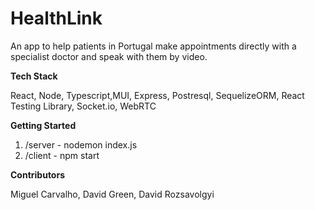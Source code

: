 # HealthLink

An app to help patients in Portugal make appointments directly with a specialist doctor and speak with them by video.

**Tech Stack**

React, Node, Typescript,MUI, Express, Postresql, SequelizeORM, React Testing Library, Socket.io, WebRTC

**Getting Started**

1) /server - nodemon index.js
2) /client - npm start

**Contributors**

Miguel Carvalho, David Green, David Rozsavolgyi
